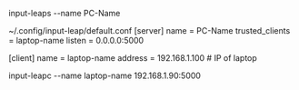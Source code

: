 input-leaps --name PC-Name

~/.config/input-leap/default.conf
[server]
name = PC-Name
trusted_clients = laptop-name
listen = 0.0.0.0:5000

[client]
name = laptop-name
address = 192.168.1.100  # IP of laptop



input-leapc --name laptop-name 192.168.1.90:5000